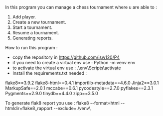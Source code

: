 In this program you can manage a chess tournament where u are able to :
1) Add player.
2) Create a new tournament.
3) Start a tournament.
4) Resume a tournament.
5) Generating reports.

How to run this program :

- copy the repository in https://github.com/isw120/P4
- if you need to create a virtual env use : Python -m venv env 
- to activate the virtual env use : .\env\Scripts\activate 
- Install the requirements.txt needed :

flake8==3.9.2
flake8-html==0.4.1
importlib-metadata==4.6.0
Jinja2==3.0.1
MarkupSafe==2.0.1
mccabe==0.6.1
pycodestyle==2.7.0
pyflakes==2.3.1
Pygments==2.9.0
tinydb==4.4.0
zipp==3.5.0

To generate flak8 report you use :
flake8 --format=html --htmldir=flake8_rapport --exclude=.\venv\